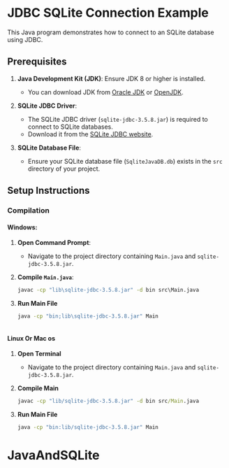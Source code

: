 # JDBC SQLite Connection Example

This Java program demonstrates how to connect to an SQLite database using JDBC.

## Prerequisites

1. **Java Development Kit (JDK)**: Ensure JDK 8 or higher is installed.
   - You can download JDK from [Oracle JDK](https://www.oracle.com/java/technologies/javase-jdk11-downloads.html) or [OpenJDK](https://openjdk.java.net/).

2. **SQLite JDBC Driver**: 
   - The SQLite JDBC driver (`sqlite-jdbc-3.5.8.jar`) is required to connect to SQLite databases.
   - Download it from the [SQLite JDBC website](http://www.java2s.com/Code/Jar/s/Downloadsqlitejdbc358jar.htm).

3. **SQLite Database File**:
   - Ensure your SQLite database file (`SqliteJavaDB.db`) exists in the `src` directory of your project.

## Setup Instructions

### Compilation

#### Windows:

1. **Open Command Prompt**:
   - Navigate to the project directory containing `Main.java` and `sqlite-jdbc-3.5.8.jar`.

2. **Compile `Main.java`**:
   ```cmd
   javac -cp "lib\sqlite-jdbc-3.5.8.jar" -d bin src\Main.java
3. **Run Main File**
   ```cmd
   java -cp "bin;lib\sqlite-jdbc-3.5.8.jar" Main



#### Linux Or Mac os

1. **Open Terminal**
     - Navigate to the project directory containing `Main.java` and `sqlite-jdbc-3.5.8.jar`.

2. **Compile Main**
   ```cmd 
   javac -cp "lib/sqlite-jdbc-3.5.8.jar" -d bin src/Main.java

3. **Run Main File**
   ```cmd
   java -cp "bin:lib/sqlite-jdbc-3.5.8.jar" Main

# JavaAndSQLite
